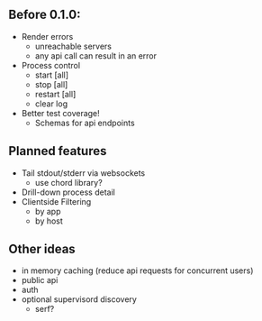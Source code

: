 ## Before 0.1.0:

- Render errors
  - unreachable servers
  - any api call can result in an error
- Process control
  - start   [all]
  - stop    [all]
  - restart [all]
  - clear log
- Better test coverage!
  - Schemas for api endpoints

## Planned features

- Tail stdout/stderr via websockets
  - use chord library?
- Drill-down process detail
- Clientside Filtering
  - by app
  - by host

## Other ideas

- in memory caching (reduce api requests for concurrent users)
- public api
- auth
- optional supervisord discovery
  - serf?

